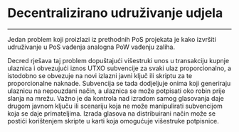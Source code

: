# Decentralizirano udruživanje udjela 

---

Jedan problem koji proizlazi iz prethodnih PoS projekata je kako izvršiti udruživanje u PoS vađenja analogna PoW vađenju zaliha.

Decred rješava taj problem dopuštajući višestruki unos u transakciju kupnje ulaznica i obvezujući iznos UTXO subvencije za svaki ulaz proporcionalno, a istodobno se obvezuje na novi izlazni javni ključ ili skriptu za te proporcionalne naknade. Subvencija se tada dodjeljuje onima koji generiraju ulaznicu na nepouzdani način, a ulaznica se može potpisati oko robin prije slanja na mrežu. Važno je da kontrola nad izradom samog glasovanja daje drugom javnom ključu ili scenariju koja ne može manipulirati subvencijom koja se daje primateljima. Izrada glasova na distribuirani način može se postići korištenjem skripte u karti koja omogućuje višestruke potpisnice.
